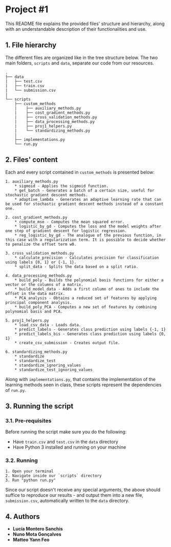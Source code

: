 # Project #1

This README file explains the provided files' structure and hierarchy, along with an understandable description of their functionalities and use.

## 1. File hierarchy

The different files are organized like in the tree structure below. The two main folders, `scripts` and `data`, separate our code from our resources.

```
.
├── data
|   ├── test.csv
|   ├── train.csv
|   └── submission.csv
|
└── scripts
    ├── custom_methods
    |    ├── auxiliary_methods.py
    |    ├── cost_gradient_methods.py
    |    ├── cross_validation_methods.py
    |    ├── data_processing_methods.py
    |    ├── proj1_helpers.py
    |    └── standardizing_methods.py
    |
    ├── implementations.py
    └── run.py
```

## 2. Files' content

Each and every script contained in `custom_methods` is presented below:

    1. auxiliary_methods.py
        * sigmoid - Applies the sigmoid function.
        * get_batch - Generates a batch of a certain size, useful for stochastic gradient descent methods.
        * adaptive_lambda - Generates an adaptive learning rate that can be used for stochastic gradient descent methods instead of a constant one.

    2. cost_gradient_methods.py
        * compute_mse - Computes the mean squared error.
        * logistic_by_gd - Computes the loss and the model weights after one step of gradient descent for logistic regression.
        * reg_logistic_by_gd - The analogue of the previous function, in this case with a regularization term. It is possible to decide whether to penalize the offset term w0.

    3. cross_validation_methods.py
        * calculate_precision - Calculates precision for classification using labels {0, 1} or {-1, 1}.
        * split_data - Splits the data based on a split ratio.

    4. data_processing_methods.py
        * build_poly - Builds the polynomial basis functions for either a vector or the columns of a matrix.
        * build_model_data - Adds a first column of ones to include the offset in the data matrix.
        * PCA_analysis - Obtains a reduced set of features by applying principal component analysis.
        * build_poly_PCA - Computes a new set of features by combining polynomial basis and PCA.

    5. proj1_helpers.py
        * load_csv_data - Loads data.
        * predict_labels - Generates class prediction using labels {-1, 1}
        * predict_labels_bis - Generates class prediction using labels {0, 1}
        * create_csv_submission - Creates output file.

    6. standardizing_methods.py
        * standardize
        * standardize_test
        * standardize_ignoring_values
        * standardize_test_ignoring_values

Along with `implementations.py`, that contains the implementation of the learning methods seen in class, these scripts represent the dependencies of `run.py`.

## 3. Running the script

### 3.1. Pre-requisites

Before running the script make sure you do the following:

* Have `train.csv` and `test.csv` in the `data` directory
* Have Python 3 installed and running on your machine

### 3.2. Running

    1. Open your terminal
    2. Navigate inside our `scripts` directory
    3. Run "python run.py"

Since our script doesn't receive any special arguments, the above should suffice to reproduce our results - and output them into a new file, `submission.csv`, automatically written to the `data` directory.

## 4. Authors

* **Lucía Montero Sanchis**
* **Nuno Mota Gonçalves**
* **Matteo Yann Feo**
